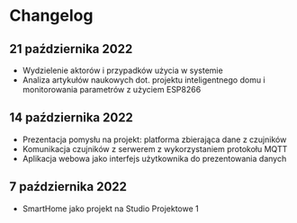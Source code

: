 # Changelog

## 21 października 2022

- Wydzielenie aktorów i przypadków użycia w systemie
- Analiza artykułów naukowych dot. projektu inteligentnego domu i monitorowania parametrów z użyciem ESP8266

## 14 października 2022

- Prezentacja pomysłu na projekt: platforma zbierająca dane z czujników
- Komunikacja czujników z serwerem z wykorzystaniem protokołu MQTT
- Aplikacja webowa jako interfejs użytkownika do prezentowania danych

## 7 października 2022

- SmartHome jako projekt na Studio Projektowe 1
